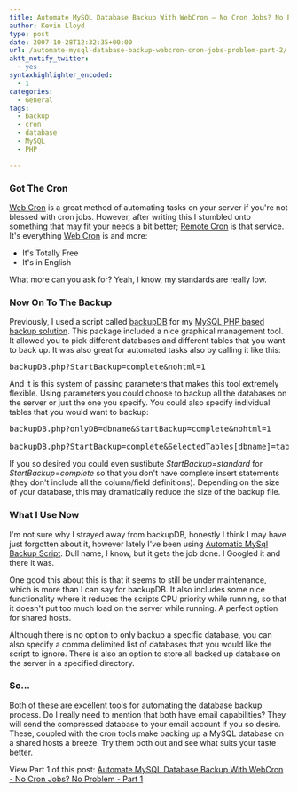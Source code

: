 ```yaml
---
title: Automate MySQL Database Backup With WebCron – No Cron Jobs? No Problem – Part 2
author: Kevin Lloyd
type: post
date: 2007-10-28T12:32:35+00:00
url: /automate-mysql-database-backup-webcron-cron-jobs-problem-part-2/
aktt_notify_twitter:
  - yes
syntaxhighlighter_encoded:
  - 1
categories:
  - General
tags:
  - backup
  - cron
  - database
  - MySQL
  - PHP

---
```

### Got The Cron

[Web Cron][1] is a great method of automating tasks on your server if you're not blessed with cron jobs. However, after writing this I stumbled onto something that may fit your needs a bit better; [Remote Cron][2] is that service. It's everything [Web Cron][3] is and more:

  * It's Totally Free
  * It's in English

What more can you ask for? Yeah, I know, my standards are really low.

### Now On To The Backup

Previously, I used a script called [backupDB][4] for my [MySQL PHP based backup solution][5]. This package included a nice graphical management tool. It allowed you to pick different databases and different tables that you want to back up. It was also great for automated tasks also by calling it like this:

<pre class="brush: php; title: ; notranslate" title="">backupDB.php?StartBackup=complete&nohtml=1</pre>

And it is this system of passing parameters that makes this tool extremely flexible. Using parameters you could choose to backup all the databases on the server or just the one you specify. You could also specify individual tables that you would want to backup:

<pre class="brush: php; title: ; notranslate" title="">backupDB.php?onlyDB=dbname&StartBackup=complete&nohtml=1

backupDB.php?StartBackup=complete&SelectedTables[dbname]=tablename&SelectedTables[otherdb]=othertable&nohtml=1</pre>

If you so desired you could even sustibute _StartBackup=standard_ for _StartBackup=complete_ so that you don't have complete insert statements (they don't include all the column/field definitions). Depending on the size of your database, this may dramatically reduce the size of the backup file.

### What I Use Now

I'm not sure why I strayed away from backupDB, honestly I think I may have just forgotten about it, however lately I've been using [Automatic MySql Backup Script][6]. Dull name, I know, but it gets the job done. I Googled it and there it was.

One good this about this is that it seems to still be under maintenance, which is more than I can say for backupDB. It also includes some nice functionality where it reduces the scripts CPU priority while running, so that it doesn't put too much load on the server while running. A perfect option for shared hosts.

Although there is no option to only backup a specific database, you can also specify a comma delimited list of databases that you would like the script to ignore. There is also an option to store all backed up database on the server in a specified directory.

### So&#8230;

Both of these are excellent tools for automating the database backup process. Do I really need to mention that both have email capabilities? They will send the compressed database to your email account if you so desire. These, coupled with the cron tools make backing up a MySQL database on a shared hosts a breeze. Try them both out and see what suits your taste better.

View Part 1 of this post: [Automate MySQL Database Backup With WebCron - No Cron Jobs? No Problem - Part 1][1]

 [1]: https://webdevelopment2.com/automate-database-backup-webcron-cron-jobs-problem/
 [2]: http://www.remote-cron.com/
 [3]: http://webcron.org/index.php??=en
 [4]: http://www.silisoftware.com/scripts/index.php?scriptname=backupDB
 [5]: https://webdevelopment2.com/simple-mysql-database-backup/
 [6]: http://www.dagondesign.com/articles/automatic-mysql-backup-script/